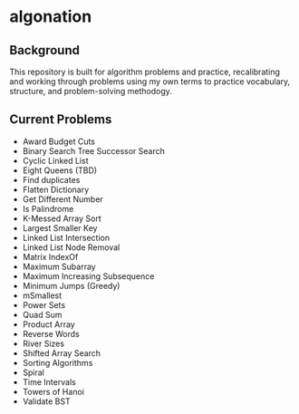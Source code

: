 # algonation

## Background
This repository is built for algorithm problems and practice, recalibrating and working through problems using my own terms to practice vocabulary, structure, and problem-solving methodogy.

## Current Problems
- Award Budget Cuts
- Binary Search Tree Successor Search
- Cyclic Linked List
- Eight Queens (TBD)
- Find duplicates
- Flatten Dictionary
- Get Different Number
- Is Palindrome
- K-Messed Array Sort
- Largest Smaller Key
- Linked List Intersection
- Linked List Node Removal
- Matrix IndexOf
- Maximum Subarray
- Maximum Increasing Subsequence
- Minimum Jumps (Greedy)
- mSmallest
- Power Sets
- Quad Sum
- Product Array
- Reverse Words
- River Sizes
- Shifted Array Search
- Sorting Algorithms
- Spiral
- Time Intervals
- Towers of Hanoi
- Validate BST
